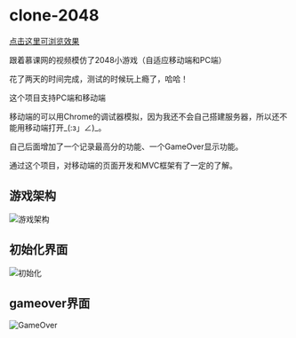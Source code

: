# clone-2048
[点击这里可浏览效果](https://yangpeijia.github.io/a-clone-of-2048/)

跟着慕课网的视频模仿了2048小游戏（自适应移动端和PC端）

花了两天的时间完成，测试的时候玩上瘾了，哈哈！

这个项目支持PC端和移动端

移动端的可以用Chrome的调试器模拟，因为我还不会自己搭建服务器，所以还不能用移动端打开_(:з」∠)_。

自己后面增加了一个记录最高分的功能、一个GameOver显示功能。

通过这个项目，对移动端的页面开发和MVC框架有了一定的了解。

## 游戏架构
![游戏架构](https://github.com/yangpeijia/clone-2048/blob/master/%E6%B8%B8%E6%88%8F%E6%9E%B6%E6%9E%84.jpg)

## 初始化界面
![初始化](https://github.com/yangpeijia/clone-2048/blob/master/%E5%88%9D%E5%A7%8B%E5%8C%96%E7%95%8C%E9%9D%A2.png)

## gameover界面
![GameOver](https://github.com/yangpeijia/clone-2048/blob/master/GameOver.png)
